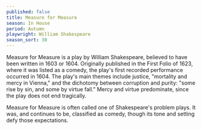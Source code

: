 ```yaml
---
published: false
title: Measure for Measure
season: In House
period: Autumn
playwright: William Shakespeare
season_sort: 30
---
```


Measure for Measure is a play by William Shakespeare, believed to have been written in 1603 or 1604. Originally published in the First Folio of 1623, where it was listed as a comedy, the play's first recorded performance occurred in 1604. The play's main themes include justice, "mortality and mercy in Vienna," and the dichotomy between corruption and purity: "some rise by sin, and some by virtue fall." Mercy and virtue predominate, since the play does not end tragically.

Measure for Measure is often called one of Shakespeare's problem plays. It was, and continues to be, classified as comedy, though its tone and setting defy those expectations.
